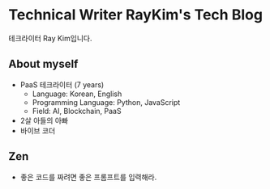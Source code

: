 # Technical Writer RayKim's Tech Blog

테크라이터 Ray Kim입니다.

## About myself

* PaaS 테크라이터 (7 years)
    * Language: Korean, English
    * Programming Language: Python, JavaScript
    * Field: AI, Blockchain, PaaS
* 2살 아들의 아빠
* 바이브 코더

## Zen

* 좋은 코드를 짜려면 좋은 프롬프트를 입력해라.